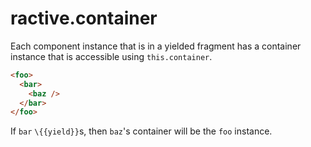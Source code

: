 # ractive.container

Each component instance that is in a yielded fragment has a container instance that is accessible using `this.container`.

```html
<foo>
  <bar>
    <baz />
  </bar>
</foo>
```

If `bar` `\{{yield}}`s, then `baz`'s container will be the `foo` instance.
